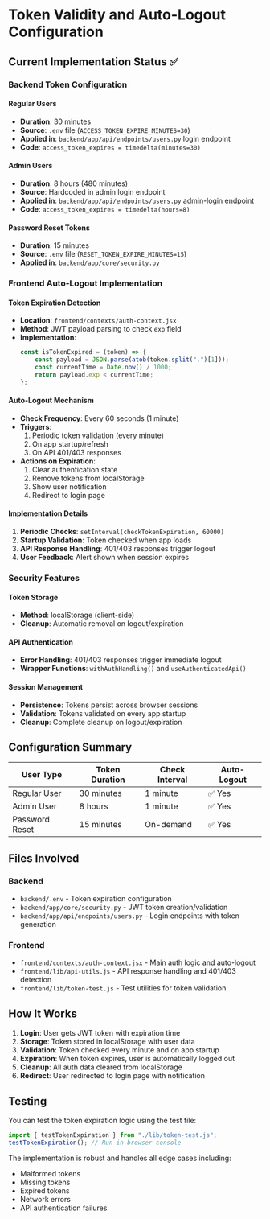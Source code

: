 # Token Validity and Auto-Logout Configuration

## Current Implementation Status ✅

### Backend Token Configuration

#### Regular Users

-   **Duration**: 30 minutes
-   **Source**: `.env` file (`ACCESS_TOKEN_EXPIRE_MINUTES=30`)
-   **Applied in**: `backend/app/api/endpoints/users.py` login endpoint
-   **Code**: `access_token_expires = timedelta(minutes=30)`

#### Admin Users

-   **Duration**: 8 hours (480 minutes)
-   **Source**: Hardcoded in admin login endpoint
-   **Applied in**: `backend/app/api/endpoints/users.py` admin-login endpoint
-   **Code**: `access_token_expires = timedelta(hours=8)`

#### Password Reset Tokens

-   **Duration**: 15 minutes
-   **Source**: `.env` file (`RESET_TOKEN_EXPIRE_MINUTES=15`)
-   **Applied in**: `backend/app/core/security.py`

### Frontend Auto-Logout Implementation

#### Token Expiration Detection

-   **Location**: `frontend/contexts/auth-context.jsx`
-   **Method**: JWT payload parsing to check `exp` field
-   **Implementation**:
    ```javascript
    const isTokenExpired = (token) => {
        const payload = JSON.parse(atob(token.split(".")[1]));
        const currentTime = Date.now() / 1000;
        return payload.exp < currentTime;
    };
    ```

#### Auto-Logout Mechanism

-   **Check Frequency**: Every 60 seconds (1 minute)
-   **Triggers**:
    1. Periodic token validation (every minute)
    2. On app startup/refresh
    3. On API 401/403 responses
-   **Actions on Expiration**:
    1. Clear authentication state
    2. Remove tokens from localStorage
    3. Show user notification
    4. Redirect to login page

#### Implementation Details

1. **Periodic Checks**: `setInterval(checkTokenExpiration, 60000)`
2. **Startup Validation**: Token checked when app loads
3. **API Response Handling**: 401/403 responses trigger logout
4. **User Feedback**: Alert shown when session expires

### Security Features

#### Token Storage

-   **Method**: localStorage (client-side)
-   **Cleanup**: Automatic removal on logout/expiration

#### API Authentication

-   **Error Handling**: 401/403 responses trigger immediate logout
-   **Wrapper Functions**: `withAuthHandling()` and `useAuthenticatedApi()`

#### Session Management

-   **Persistence**: Tokens persist across browser sessions
-   **Validation**: Tokens validated on every app startup
-   **Cleanup**: Complete cleanup on logout/expiration

## Configuration Summary

| User Type      | Token Duration | Check Interval | Auto-Logout |
| -------------- | -------------- | -------------- | ----------- |
| Regular User   | 30 minutes     | 1 minute       | ✅ Yes      |
| Admin User     | 8 hours        | 1 minute       | ✅ Yes      |
| Password Reset | 15 minutes     | On-demand      | ✅ Yes      |

## Files Involved

### Backend

-   `backend/.env` - Token expiration configuration
-   `backend/app/core/security.py` - JWT token creation/validation
-   `backend/app/api/endpoints/users.py` - Login endpoints with token generation

### Frontend

-   `frontend/contexts/auth-context.jsx` - Main auth logic and auto-logout
-   `frontend/lib/api-utils.js` - API response handling and 401/403 detection
-   `frontend/lib/token-test.js` - Test utilities for token validation

## How It Works

1. **Login**: User gets JWT token with expiration time
2. **Storage**: Token stored in localStorage with user data
3. **Validation**: Token checked every minute and on app startup
4. **Expiration**: When token expires, user is automatically logged out
5. **Cleanup**: All auth data cleared from localStorage
6. **Redirect**: User redirected to login page with notification

## Testing

You can test the token expiration logic using the test file:

```javascript
import { testTokenExpiration } from "./lib/token-test.js";
testTokenExpiration(); // Run in browser console
```

The implementation is robust and handles all edge cases including:

-   Malformed tokens
-   Missing tokens
-   Expired tokens
-   Network errors
-   API authentication failures
